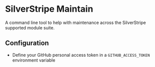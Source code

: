 # SilverStripe Maintain

A command line tool to help with maintenance across the SilverStripe supported module suite.

## Configuration

* Define your GitHub personal access token in a `GITHUB_ACCESS_TOKEN` environment variable

